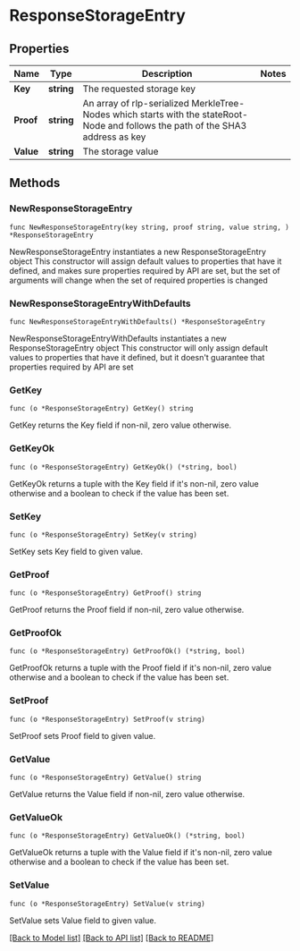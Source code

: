 # ResponseStorageEntry

## Properties

Name | Type | Description | Notes
------------ | ------------- | ------------- | -------------
**Key** | **string** | The requested storage key | 
**Proof** | **string** | An array of rlp-serialized MerkleTree-Nodes which starts with the stateRoot-Node and follows the path of the SHA3 address as key | 
**Value** | **string** | The storage value | 

## Methods

### NewResponseStorageEntry

`func NewResponseStorageEntry(key string, proof string, value string, ) *ResponseStorageEntry`

NewResponseStorageEntry instantiates a new ResponseStorageEntry object
This constructor will assign default values to properties that have it defined,
and makes sure properties required by API are set, but the set of arguments
will change when the set of required properties is changed

### NewResponseStorageEntryWithDefaults

`func NewResponseStorageEntryWithDefaults() *ResponseStorageEntry`

NewResponseStorageEntryWithDefaults instantiates a new ResponseStorageEntry object
This constructor will only assign default values to properties that have it defined,
but it doesn't guarantee that properties required by API are set

### GetKey

`func (o *ResponseStorageEntry) GetKey() string`

GetKey returns the Key field if non-nil, zero value otherwise.

### GetKeyOk

`func (o *ResponseStorageEntry) GetKeyOk() (*string, bool)`

GetKeyOk returns a tuple with the Key field if it's non-nil, zero value otherwise
and a boolean to check if the value has been set.

### SetKey

`func (o *ResponseStorageEntry) SetKey(v string)`

SetKey sets Key field to given value.


### GetProof

`func (o *ResponseStorageEntry) GetProof() string`

GetProof returns the Proof field if non-nil, zero value otherwise.

### GetProofOk

`func (o *ResponseStorageEntry) GetProofOk() (*string, bool)`

GetProofOk returns a tuple with the Proof field if it's non-nil, zero value otherwise
and a boolean to check if the value has been set.

### SetProof

`func (o *ResponseStorageEntry) SetProof(v string)`

SetProof sets Proof field to given value.


### GetValue

`func (o *ResponseStorageEntry) GetValue() string`

GetValue returns the Value field if non-nil, zero value otherwise.

### GetValueOk

`func (o *ResponseStorageEntry) GetValueOk() (*string, bool)`

GetValueOk returns a tuple with the Value field if it's non-nil, zero value otherwise
and a boolean to check if the value has been set.

### SetValue

`func (o *ResponseStorageEntry) SetValue(v string)`

SetValue sets Value field to given value.



[[Back to Model list]](../README.md#documentation-for-models) [[Back to API list]](../README.md#documentation-for-api-endpoints) [[Back to README]](../README.md)


